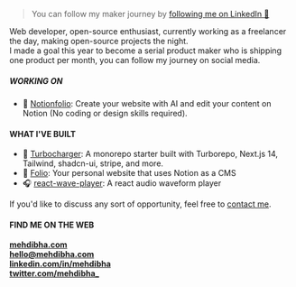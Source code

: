 > You can follow my maker journey by [following me on LinkedIn 💌](https://www.linkedin.com/in/mehdibha)

Web developer, open-source enthusiast, currently working as a freelancer the day, making open-source projects the night. 
<br/>
I made a goal this year to become a serial product maker who is shipping one product per month, you can follow my journey on social media.

##### WORKING ON
- 📖 [Notionfolio](https://notionfol.io): Create your website with AI and edit your content on Notion (No coding or design skills required).

#### WHAT I'VE BUILT
- 📑 [Turbocharger](https://github.com/mehdibha/turbocharger): A monorepo starter built with Turborepo, Next.js 14, Tailwind, shadcn-ui, stripe, and more.
- 📑 [Folio](https://github.com/mehdibha/notion-portfolio-blog): Your personal website that uses Notion as a CMS
- 🎧 [react-wave-player](https://github.com/mehdibha/react-wave-player): A react audio waveform player
  
If you'd like to discuss any sort of opportunity, feel free to [contact me](mailto:hello@mehdibha.com).

#### FIND ME ON THE WEB
**<a href="https://www.mehdibha.com">mehdibha.com</a>**<br/>
**hello@mehdibha.com**<br/>
**<a href="https://www.linkedin.com/in/mehdibha/">linkedin.com/in/mehdibha</a>**<br/>
**<a href="https://twitter.com/mehdibha_">twitter.com/mehdibha_</a>**
